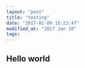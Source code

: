 ```yaml
---
layout: "post"
title: "testing"
date: "2017-01-09 15:23:47"
modified_at: "2017 Jan 10"
tags:
---
```


Hello world
-----------
